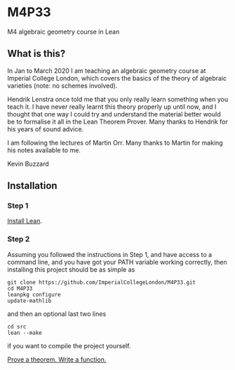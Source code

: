 # M4P33
M4 algebraic geometry course in Lean

## What is this?

In Jan to March 2020 I am teaching an algebraic geometry course at Imperial College London, which covers the basics of the theory of algebraic varieties (note: no schemes involved).

Hendrik Lenstra once told me that you only really learn something when you teach it. I have never really learnt this theory properly up until now, and I thought that one way I could try and understand the material better would be to formalise it all in the Lean Theorem Prover. Many thanks to Hendrik for his years of sound advice.

I am following the lectures of Martin Orr. Many thanks to Martin for making his notes available to me.

Kevin Buzzard

## Installation

### Step 1

[Install Lean](https://github.com/leanprover-community/mathlib/blob/master/README.md#installation).

### Step 2 

Assuming you followed the instructions in Step 1, and have access to a command line, and you have got your
PATH variable working correctly, then installing this project should be as simple as

```
git clone https://github.com/ImperialCollegeLondon/M4P33.git
cd M4P33
leanpkg configure
update-mathlib
```

and then an optional last two lines

```
cd src
lean --make
```

if you want to compile the project yourself.

[Prove a theorem. Write a function.](https://xenaproject.wordpress.com)
